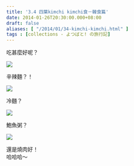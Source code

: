 ```yaml
---
title: '3.4 四葉kimchi kimchi食－韓食篇'
date: 2014-01-26T20:30:00.000+08:00
draft: false
aliases: [ "/2014/01/34-kimchi-kimchi.html" ]
tags : [collections - よつばと! の旅行記]
---
```


吃甚麼好呢？  

[![](https://1.bp.blogspot.com/-Me0Cb0SNEpE/XCi4sBwXjLI/AAAAAAAADe4/I6-QywDqelM2iSNZw4P5jRatDMEEp-P-QCLcBGAs/s640/26.jpg)](https://1.bp.blogspot.com/-Me0Cb0SNEpE/XCi4sBwXjLI/AAAAAAAADe4/I6-QywDqelM2iSNZw4P5jRatDMEEp-P-QCLcBGAs/s1600/26.jpg)

辛辣麵？！  

[![](https://4.bp.blogspot.com/-0AhcpE00lz4/XCi4w2t8y7I/AAAAAAAADfA/bP3kGHFdwU0NNCKloh_7uuaoolxaQQe3wCLcBGAs/s640/27.jpg)](https://4.bp.blogspot.com/-0AhcpE00lz4/XCi4w2t8y7I/AAAAAAAADfA/bP3kGHFdwU0NNCKloh_7uuaoolxaQQe3wCLcBGAs/s1600/27.jpg)

冷麵？  

[![](https://1.bp.blogspot.com/-1qV-XE7Zmew/XCi42ONRpBI/AAAAAAAADfE/2IlkbGo78nA_KG3o3ERAvjGr3AOhx8qpQCLcBGAs/s640/28.jpg)](https://1.bp.blogspot.com/-1qV-XE7Zmew/XCi42ONRpBI/AAAAAAAADfE/2IlkbGo78nA_KG3o3ERAvjGr3AOhx8qpQCLcBGAs/s1600/28.jpg)

鮑魚粥？  

[![](https://3.bp.blogspot.com/-Zvx-j1jwyP0/XCi47G86FwI/AAAAAAAADfI/bFU3Zs3kHs0WzlPOlP8NQHMxQU5S8UnuACLcBGAs/s640/29.jpg)](https://3.bp.blogspot.com/-Zvx-j1jwyP0/XCi47G86FwI/AAAAAAAADfI/bFU3Zs3kHs0WzlPOlP8NQHMxQU5S8UnuACLcBGAs/s1600/29.jpg)

還是燒肉好！  
哈哈哈～